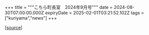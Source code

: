 +++
title = """こちら町長室　2024年9月号"""
date = 2024-08-30T07:00:00.000Z
expiryDate = 2025-02-01T03:21:52.102Z
tags = ["kuriyama","news"]
+++


[[source]](https://www.town.kuriyama.hokkaido.jp/site/mayor/28645.html)
